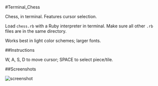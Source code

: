 #Terminal_Chess

Chess, in terminal. Features cursor selection.

Load `chess.rb` with a Ruby interpreter in terminal. Make sure all other `.rb` files are in the same directory.

Works best in light color schemes; larger fonts.

##Instructions

W, A, S, D to move cursor; SPACE to select piece/tile.

##Screenshots

![screenshot](http://raw.github.com/mclaros/terminal_chess/master/chess1.png "Chess with cursor select")
